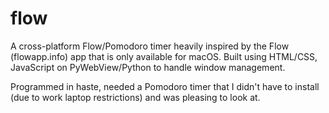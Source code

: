 # flow

A cross-platform Flow/Pomodoro timer heavily inspired by the Flow (flowapp.info) app that is only available for macOS. Built using HTML/CSS, JavaScript on PyWebView/Python to handle window management.

Programmed in haste, needed a Pomodoro timer that I didn't have to install (due to work laptop restrictions) and was pleasing to look at.
